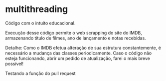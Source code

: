 # multithreading

Código com o intuito educacional.

Execução desse código permite o web scrapping do site do IMDB, armazenando título de filmes, ano de lançamento e notas recebidas.

Detalhe: Como o IMDB efetua alteração de sua estrutura constantemente, é necessário a mudança das classes periodicamente. Caso o código não esteja funcionando, abrir um pedido de atualização, farei o mais breve possível!

Testando a função do pull request